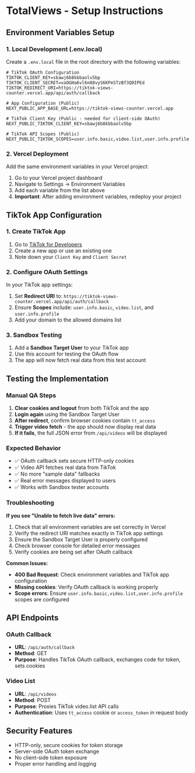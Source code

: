 # TotalViews - Setup Instructions

## Environment Variables Setup

### 1. Local Development (.env.local)

Create a `.env.local` file in the root directory with the following variables:

```env
# TikTok OAuth Configuration
TIKTOK_CLIENT_KEY=sbawj6b8kbbaolv5bp
TIKTOK_CLIENT_SECRET=vaOGHa6vl6n88vyS6KPeSTzBf3Q0IPEd
TIKTOK_REDIRECT_URI=https://tiktok-views-counter.vercel.app/api/auth/callback

# App Configuration (Public)
NEXT_PUBLIC_APP_BASE_URL=https://tiktok-views-counter.vercel.app

# TikTok Client Key (Public - needed for client-side OAuth)
NEXT_PUBLIC_TIKTOK_CLIENT_KEY=sbawj6b8kbbaolv5bp

# TikTok API Scopes (Public)
NEXT_PUBLIC_TIKTOK_SCOPES=user.info.basic,video.list,user.info.profile
```

### 2. Vercel Deployment

Add the same environment variables in your Vercel project:

1. Go to your Vercel project dashboard
2. Navigate to Settings → Environment Variables
3. Add each variable from the list above
4. **Important**: After adding environment variables, redeploy your project

## TikTok App Configuration

### 1. Create TikTok App

1. Go to [TikTok for Developers](https://developers.tiktok.com/)
2. Create a new app or use an existing one
3. Note down your `Client Key` and `Client Secret`

### 2. Configure OAuth Settings

In your TikTok app settings:

1. Set **Redirect URI** to: `https://tiktok-views-counter.vercel.app/api/auth/callback`
2. Ensure **Scopes** include: `user.info.basic`, `video.list`, and `user.info.profile`
3. Add your domain to the allowed domains list

### 3. Sandbox Testing

1. Add a **Sandbox Target User** to your TikTok app
2. Use this account for testing the OAuth flow
3. The app will now fetch real data from this test account

## Testing the Implementation

### Manual QA Steps

1. **Clear cookies and logout** from both TikTok and the app
2. **Login again** using the Sandbox Target User
3. **After redirect**, confirm browser cookies contain `tt_access`
4. **Trigger video fetch** - the app should now display real data
5. **If it fails**, the full JSON error from `/api/videos` will be displayed

### Expected Behavior

- ✅ OAuth callback sets secure HTTP-only cookies
- ✅ Video API fetches real data from TikTok
- ✅ No more "sample data" fallbacks
- ✅ Real error messages displayed to users
- ✅ Works with Sandbox tester accounts

### Troubleshooting

**If you see "Unable to fetch live data" errors:**

1. Check that all environment variables are set correctly in Vercel
2. Verify the redirect URI matches exactly in TikTok app settings
3. Ensure the Sandbox Target User is properly configured
4. Check browser console for detailed error messages
5. Verify cookies are being set after OAuth callback

**Common Issues:**

- **400 Bad Request**: Check environment variables and TikTok app configuration
- **Missing cookies**: Verify OAuth callback is working properly
- **Scope errors**: Ensure `user.info.basic,video.list,user.info.profile` scopes are configured

## API Endpoints

### OAuth Callback
- **URL**: `/api/auth/callback`
- **Method**: GET
- **Purpose**: Handles TikTok OAuth callback, exchanges code for token, sets cookies

### Video List
- **URL**: `/api/videos`
- **Method**: POST
- **Purpose**: Proxies TikTok video.list API calls
- **Authentication**: Uses `tt_access` cookie or `access_token` in request body

## Security Features

- HTTP-only, secure cookies for token storage
- Server-side OAuth token exchange
- No client-side token exposure
- Proper error handling and logging
